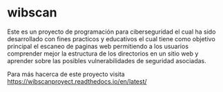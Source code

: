# wibscan

Este es un proyecto de programación para ciberseguridad el cual ha sido desarrollado con fines practicos y educativos el cual tiene como objetivo principal el escaneo de paginas web permitiendo a los usuarios comprender mejor la estructura de los directorios en un sitio web y aprender sobre las posibles vulnerabilidades de seguridad asociadas.

Para más hacerca de este proyecto visita https://wibscanproyect.readthedocs.io/en/latest/
